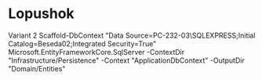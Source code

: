 # Lopushok
Variant 2
Scaffold-DbContext "Data Source=PC-232-03\SQLEXPRESS;Initial Catalog=Beseda02;Integrated Security=True" Microsoft.EntityFrameworkCore.SqlServer -ContextDir "Infrastructure/Persistence" -Context "ApplicationDbContext" -OutputDir "Domain/Entities"
